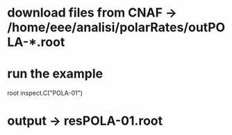 # download files from CNAF -> /home/eee/analisi/polarRates/outPOLA-*.root

# run the example
root inspect.C\(\"POLA-01\"\)
# output -> resPOLA-01.root

